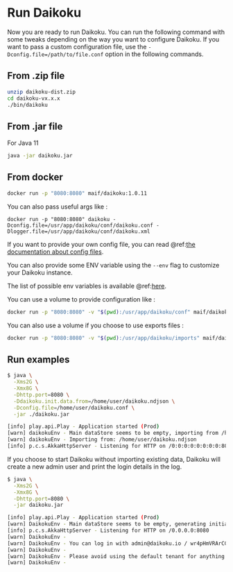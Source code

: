 # Run Daikoku

Now you are ready to run Daikoku. You can run the following command with some tweaks depending on the way you want to configure Daikoku. If you want to pass a custom configuration file, use the `-Dconfig.file=/path/to/file.conf` option in the following commands.

## From .zip file

```sh
unzip daikoku-dist.zip
cd daikoku-vx.x.x
./bin/daikoku
```

## From .jar file

For Java 11

```sh
java -jar daikoku.jar
```

## From docker

```sh
docker run -p "8080:8080" maif/daikoku:1.0.11
```

You can also pass useful args like :

```
docker run -p "8080:8080" daikoku -Dconfig.file=/usr/app/daikoku/conf/daikoku.conf -Dlogger.file=/usr/app/daikoku/conf/daikoku.xml
```

If you want to provide your own config file, you can read @ref:[the documentation about config files](../firstrun/configfile.md).

You can also provide some ENV variable using the `--env` flag to customize your Daikoku instance.

The list of possible env variables is available @ref:[here](../firstrun/env.md).

You can use a volume to provide configuration like :

```sh
docker run -p "8080:8080" -v "$(pwd):/usr/app/daikoku/conf" maif/daikoku:1.0.11
```

You can also use a volume if you choose to use exports files :

```sh
docker run -p "8080:8080" -v "$(pwd):/usr/app/daikoku/imports" maif/daikoku :1.0.11 -Ddaikoku.init.data.from=/usr/app/daikoku/imports/export.ndjson
```

## Run examples

```sh
$ java \
  -Xms2G \
  -Xmx8G \
  -Dhttp.port=8080 \
  -Ddaikoku.init.data.from=/home/user/daikoku.ndjson \
  -Dconfig.file=/home/user/daikoku.conf \
  -jar ./daikoku.jar

[info] play.api.Play - Application started (Prod)
[warn] daikokuEnv - Main dataStore seems to be empty, importing from /home/user/daikoku.conf ...
[warn] daikokuEnv - Importing from: /home/user/daikoku.ndjson
[info] p.c.s.AkkaHttpServer - Listening for HTTP on /0:0:0:0:0:0:0:0:8080
```

If you choose to start Daikoku without importing existing data, Daikoku will create a new admin user and print the login details in the log.

```sh
$ java \
  -Xms2G \
  -Xmx8G \
  -Dhttp.port=8080 \
  -jar daikoku.jar

[info] play.api.Play - Application started (Prod)
[warn] DaikokuEnv - Main dataStore seems to be empty, generating initial data ...
[info] p.c.s.AkkaHttpServer - Listening for HTTP on /0.0.0.0:8080
[warn] DaikokuEnv -
[warn] DaikokuEnv - You can log in with admin@daikoku.io / wr4pHmVRArCGhHoteMfwqV6UuvQh6J2z
[warn] DaikokuEnv -
[warn] DaikokuEnv - Please avoid using the default tenant for anything else than configuring Daikoku
[warn] DaikokuEnv -

```
